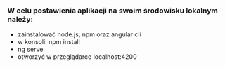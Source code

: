 ### W celu postawienia aplikacji na swoim środowisku lokalnym należy:
* zainstalować node.js, npm oraz angular cli
* w konsoli: npm install
* ng serve
* otworzyć w przeglądarce localhost:4200
